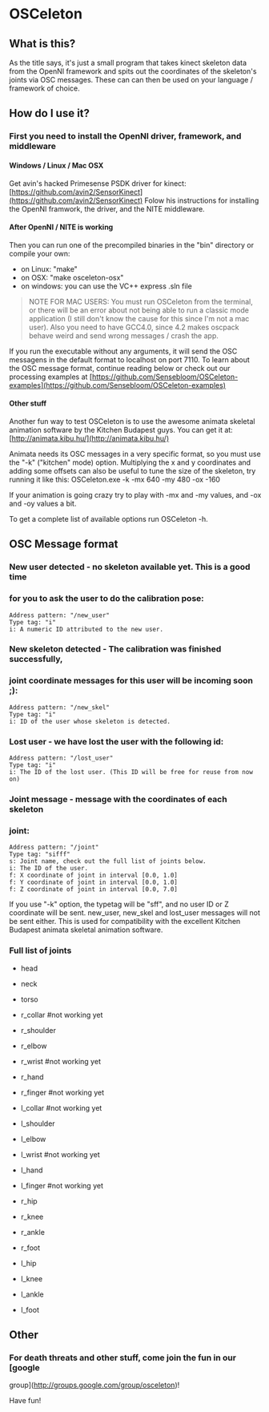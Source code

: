 OSCeleton
=========

What is this?
-------------

As the title says, it's just a small program that takes kinect
skeleton data from the OpenNI framework and spits out the coordinates
of the skeleton's joints via OSC messages. These can can then be used
on your language / framework of choice.


How do I use it?
----------------

### First you need to install the OpenNI driver, framework, and middleware
#### Windows / Linux / Mac OSX
Get avin's hacked Primesense PSDK driver for kinect:
[https://github.com/avin2/SensorKinect](https://github.com/avin2/SensorKinect)
Folow his instructions for installing the OpenNI framwork, the driver,
and the NITE middleware.

#### After OpenNI / NITE is working
Then you can run one of the precompiled binaries in the "bin"
directory or compile your own:
- on Linux: "make"
- on OSX: "make osceleton-osx"
- on windows: you can use the VC++ express .sln file

> NOTE FOR MAC USERS: You must run OSCeleton from the terminal, or
> there will be an error about not being able to run a classic mode
> application (I still don't know the cause for this since I'm not a
> mac user).
> Also you need to have GCC4.0, since 4.2 makes oscpack behave weird
> and send wrong messages / crash the app.

If you run the executable without any arguments, it will send the OSC
messagens in the default format to localhost on port 7110.
To learn about the OSC message format, continue reading below or check
out our processing examples at
[https://github.com/Sensebloom/OSCeleton-examples](https://github.com/Sensebloom/OSCeleton-examples)

#### Other stuff
Another fun way to test OSCeleton is to use the awesome animata
skeletal animation software by the Kitchen Budapest guys. You can get
it at:
[http://animata.kibu.hu/](http://animata.kibu.hu/)

Animata needs its OSC messages in a very specific format, so you must
use the "-k" ("kitchen" mode) option. Multiplying the x and y
coordinates and adding some offsets can also be useful to tune the
size of the skeleton, try running it like this:
    OSCeleton.exe -k -mx 640 -my 480 -ox -160

If your animation is going crazy try to play with -mx and -my values,
and -ox and -oy values a bit.

To get a complete list of available options run OSCeleton -h.


OSC Message format
------------------

### New user detected - no skeleton available yet. This is a good time
### for you to ask the user to do the calibration pose:

    Address pattern: "/new_user"
    Type tag: "i"
    i: A numeric ID attributed to the new user.


### New skeleton detected - The calibration was finished successfully,
### joint coordinate messages for this user will be incoming soon ;):

    Address pattern: "/new_skel"
    Type tag: "i"
    i: ID of the user whose skeleton is detected.


### Lost user - we have lost the user with the following id:

    Address pattern: "/lost_user"
    Type tag: "i"
    i: The ID of the lost user. (This ID will be free for reuse from now on)


### Joint message - message with the coordinates of each skeleton
### joint:

    Address pattern: "/joint"
    Type tag: "sifff"
    s: Joint name, check out the full list of joints below.
    i: The ID of the user.
    f: X coordinate of joint in interval [0.0, 1.0]
    f: Y coordinate of joint in interval [0.0, 1.0]
    f: Z coordinate of joint in interval [0.0, 7.0]

If you use "-k" option, the typetag will be "sff", and no user ID or Z
coordinate will be sent. new_user, new_skel and lost_user messages
will not be sent either. This is used for compatibility with the
excellent Kitchen Budapest animata skeletal animation software.


### Full list of joints

* head
* neck
* torso

* r_collar #not working yet
* r_shoulder
* r_elbow
* r_wrist #not working yet
* r_hand
* r_finger #not working yet

* l_collar #not working yet
* l_shoulder
* l_elbow
* l_wrist #not working yet
* l_hand
* l_finger #not working yet

* r_hip
* r_knee
* r_ankle
* r_foot

* l_hip
* l_knee
* l_ankle
* l_foot


Other
-----

### For death threats and other stuff, come join the fun in our [google
group](http://groups.google.com/group/osceleton)!

Have fun!
